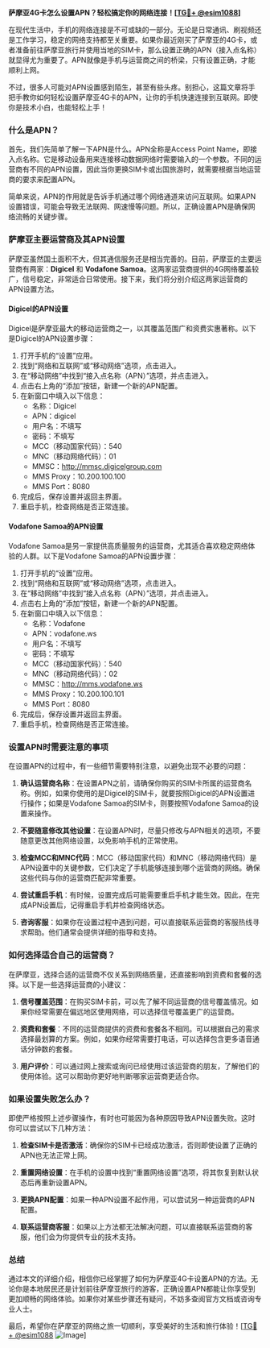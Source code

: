 **萨摩亚4G卡怎么设置APN？轻松搞定你的网络连接！[[TG💪+ @esim1088](https://t.me/s/esim1088)]**

在现代生活中，手机的网络连接是不可或缺的一部分。无论是日常通讯、刷视频还是工作学习，稳定的网络支持都至关重要。如果你最近刚买了萨摩亚的4G卡，或者准备前往萨摩亚旅行并使用当地的SIM卡，那么设置正确的APN（接入点名称）就显得尤为重要了。APN就像是手机与运营商之间的桥梁，只有设置正确，才能顺利上网。

不过，很多人可能对APN设置感到陌生，甚至有些头疼。别担心，这篇文章将手把手教你如何轻松设置萨摩亚4G卡的APN，让你的手机快速连接到互联网。即使你是技术小白，也能轻松上手！

### 什么是APN？

首先，我们先简单了解一下APN是什么。APN全称是Access Point Name，即接入点名称。它是移动设备用来连接移动数据网络时需要输入的一个参数。不同的运营商有不同的APN设置，因此当你更换SIM卡或出国旅游时，就需要根据当地运营商的要求来配置APN。

简单来说，APN的作用就是告诉手机通过哪个网络通道来访问互联网。如果APN设置错误，可能会导致无法联网、网速慢等问题。所以，正确设置APN是确保网络流畅的关键步骤。

### 萨摩亚主要运营商及其APN设置

萨摩亚虽然国土面积不大，但其通信服务还是相当完善的。目前，萨摩亚的主要运营商有两家：**Digicel** 和 **Vodafone Samoa**。这两家运营商提供的4G网络覆盖较广，信号稳定，非常适合日常使用。接下来，我们将分别介绍这两家运营商的APN设置方法。

#### Digicel的APN设置

Digicel是萨摩亚最大的移动运营商之一，以其覆盖范围广和资费实惠著称。以下是Digicel的APN设置步骤：

1. 打开手机的“设置”应用。
2. 找到“网络和互联网”或“移动网络”选项，点击进入。
3. 在“移动网络”中找到“接入点名称（APN）”选项，并点击进入。
4. 点击右上角的“添加”按钮，新建一个新的APN配置。
5. 在新窗口中填入以下信息：
   - 名称：Digicel
   - APN：digicel
   - 用户名：不填写
   - 密码：不填写
   - MCC（移动国家代码）：540
   - MNC（移动网络代码）：01
   - MMSC：http://mmsc.digicelgroup.com
   - MMS Proxy：10.200.100.100
   - MMS Port：8080
6. 完成后，保存设置并返回主界面。
7. 重启手机，检查网络是否正常连接。

#### Vodafone Samoa的APN设置

Vodafone Samoa是另一家提供高质量服务的运营商，尤其适合喜欢稳定网络体验的人群。以下是Vodafone Samoa的APN设置步骤：

1. 打开手机的“设置”应用。
2. 找到“网络和互联网”或“移动网络”选项，点击进入。
3. 在“移动网络”中找到“接入点名称（APN）”选项，并点击进入。
4. 点击右上角的“添加”按钮，新建一个新的APN配置。
5. 在新窗口中填入以下信息：
   - 名称：Vodafone
   - APN：vodafone.ws
   - 用户名：不填写
   - 密码：不填写
   - MCC（移动国家代码）：540
   - MNC（移动网络代码）：02
   - MMSC：http://mms.vodafone.ws
   - MMS Proxy：10.200.100.101
   - MMS Port：8080
6. 完成后，保存设置并返回主界面。
7. 重启手机，检查网络是否正常连接。

### 设置APN时需要注意的事项

在设置APN的过程中，有一些细节需要特别注意，以避免出现不必要的问题：

1. **确认运营商名称**：在设置APN之前，请确保你购买的SIM卡所属的运营商名称。例如，如果你使用的是Digicel的SIM卡，就要按照Digicel的APN设置进行操作；如果是Vodafone Samoa的SIM卡，则要按照Vodafone Samoa的设置来操作。
   
2. **不要随意修改其他设置**：在设置APN时，尽量只修改与APN相关的选项，不要随意更改其他网络设置，以免影响手机的正常使用。

3. **检查MCC和MNC代码**：MCC（移动国家代码）和MNC（移动网络代码）是APN设置中的关键参数，它们决定了手机能够连接到哪个运营商的网络。确保这些代码与你的运营商匹配非常重要。

4. **尝试重启手机**：有时候，设置完成后可能需要重启手机才能生效。因此，在完成APN设置后，记得重启手机并检查网络状态。

5. **咨询客服**：如果你在设置过程中遇到问题，可以直接联系运营商的客服热线寻求帮助。他们通常会提供详细的指导和支持。

### 如何选择适合自己的运营商？

在萨摩亚，选择合适的运营商不仅关系到网络质量，还直接影响到资费和套餐的选择。以下是一些选择运营商的小建议：

1. **信号覆盖范围**：在购买SIM卡前，可以先了解不同运营商的信号覆盖情况。如果你经常需要在偏远地区使用网络，可以选择信号覆盖更广的运营商。

2. **资费和套餐**：不同的运营商提供的资费和套餐各不相同。可以根据自己的需求选择最划算的方案。例如，如果你经常需要打电话，可以选择包含更多语音通话分钟数的套餐。

3. **用户评价**：可以通过网上搜索或询问已经使用过该运营商的朋友，了解他们的使用体验。这可以帮助你更好地判断哪家运营商更适合你。

### 如果设置失败怎么办？

即使严格按照上述步骤操作，有时也可能因为各种原因导致APN设置失败。这时你可以尝试以下几种方法：

1. **检查SIM卡是否激活**：确保你的SIM卡已经成功激活，否则即使设置了正确的APN也无法正常上网。

2. **重置网络设置**：在手机的设置中找到“重置网络设置”选项，将其恢复到默认状态后再重新设置APN。

3. **更换APN配置**：如果一种APN设置不起作用，可以尝试另一种运营商的APN配置。

4. **联系运营商客服**：如果以上方法都无法解决问题，可以直接联系运营商的客服，他们会为你提供专业的技术支持。

### 总结

通过本文的详细介绍，相信你已经掌握了如何为萨摩亚4G卡设置APN的方法。无论你是本地居民还是计划前往萨摩亚旅行的游客，正确设置APN都能让你享受到更加顺畅的网络体验。如果你对某些步骤还有疑问，不妨多查阅官方文档或咨询专业人士。

最后，希望你在萨摩亚的网络之旅一切顺利，享受美好的生活和旅行体验！[[TG💪+ @esim1088](https://t.me/s/esim1088) ![Image](https://i.postimg.cc/4NQfJmqS/Snipaste-2025-05-13-00-14-12.png)]